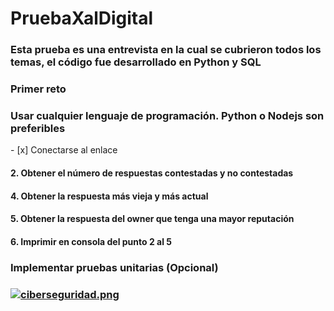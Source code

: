 # PruebaXalDigital
<h3> Esta prueba es una entrevista en la cual se cubrieron todos los temas, el código fue desarrollado en Python y SQL</h3>
<h3>Primer reto</h3>
<h3>Usar cualquier lenguaje de programación. Python o Nodejs son preferibles</h3>
- [x] Conectarse al enlace 
<h4> 2. Obtener el número de respuestas contestadas y no contestadas </h4>
<h4> 4. Obtener la respuesta más vieja y más actual </h4>
<h4> 5. Obtener la respuesta del owner que tenga una mayor reputación </h4>
<h4> 6. Imprimir en consola del punto 2 al 5 </h4>

<h3>Implementar pruebas unitarias (Opcional)<h3>

[![ciberseguridad.png](https://i.postimg.cc/fTBxBStM/ciberseguridad.png)](https://postimg.cc/8jfJC5mY)
